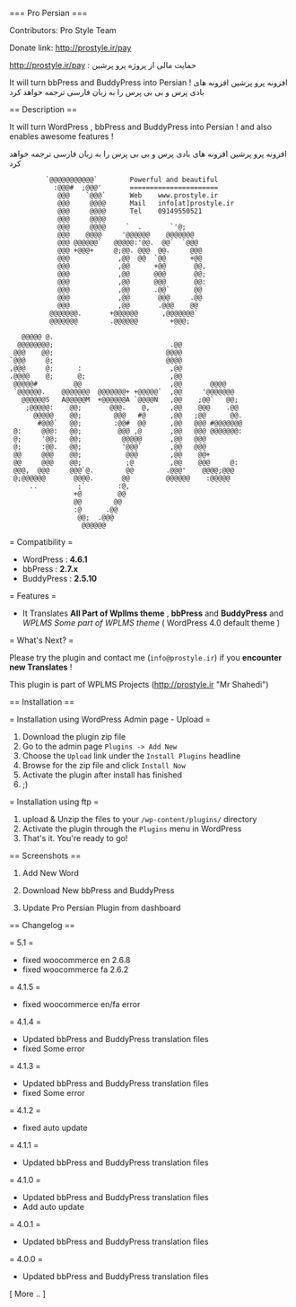 ﻿=== Pro Persian ===

Contributors: Pro Style Team

Donate link: http://prostyle.ir/pay

http://prostyle.ir/pay : حمایت مالی از پروژه پرو پرشین

It will turn bbPress and BuddyPress into Persian !
افزونه پرو پرشین افزونه های بادی پرس و بی بی پرس را به زبان فارسی ترجمه خواهد کرد  

== Description ==

It will turn WordPress , bbPress and BuddyPress into Persian ! and also enables awesome features !

افزونه پرو پرشین افزونه های بادی پرس و بی بی پرس را به زبان فارسی ترجمه خواهد کرد  

                                                                   
             `@@@@@@@@@@@`        Powerful and beautiful                                 
               :@@@#  ;@@@'       ======================                                 
                @@@    `@@@`      Web    www.prostyle.ir                                
                @@@     @@@@      Mail   info[at]prostyle.ir                           
                @@@     @@@@      Tel    09149550521                             
                @@@     @@@@                        
                @@@     @@@@     `  .       `'@;    
                @@@    @@@@     '@@@@@@    @@@@@@@   
                @@@ @@@@@@`   @@@@@:'@@.  @@`  `@@@  
                @@@ +@@@+     @;@@. @@@  @@.     @@@ 
                @@@            ,@@  @@  `@@      +@@ 
                @@@            ,@@      +@@       @@,
                @@@            ,@@      @@@       @@;
                @@@            ,@@      @@@       @@: 
                @@@            ,@@      .@@`      @@               
                @@@            ,@@       @@@     .@@               
                @@@            ,@@       .@@@    @@                
              @@@@@@@.       +@@@@@@      ,@@@@@@@`                
              @@@@@@@        .@@@@@@        +@@@;                                                                                 
                                                                   
       @@@@@ @.
      @@@@@@@@;                             .@@
     @@@    @@;                            @@@@
    `@@@     @;                            @@@@
    ,@@@     @;      :                      ,@@
    .@@@@    @;      @;                     ,@@
     @@@@@#         @@                      ,@@       @@@@
     `@@@@@@.    @@@@@@@  @@@@@@@+ +@@@@@`  ,@@     '@@@@@@@
       @@@@@@S   A@@@@@M  +@@@@@@A `@@@@N   ,@@    ;@@`   @@;
        ;@@@@@:    @@;       @@@.    @,     ,@@    @@@    .@@
          @@@@@    @@;        @@@   #@      ,@@   ;@@      @@.
           #@@@`   @@;        :@@#  @@      ,@@   @@@ #@@@@@@@
     @:     @@@:   @@;         @@@ ,@       ,@@   @@@ @@@@@@@:
     @;     '@@;   @@;          @@@@@       ,@@   @@@
     @;     :@@.   @@;          '@@@`       ,@@   @@@
     @@     @@@    @@;           @@@        ,@@    @@+
     @@     @@@    @@;           ;@         ,@@    @@@     @:
     @@@,  @@@     @@@`@.        @@        .@@@'    @@@@;@@@
     @;@@@@@@       @@@@.       @@         @@@@@@    :@@@@@
         ..          ;`        :@,
                    +@         @@
                    @@        @@
                    :@      .@@
                     @@;  .@@@
                      @@@@@@
					  
= Compatibility =

*   WordPress : **4.6.1**
*   bbPress : **2.7.x**
*   BuddyPress : **2.5.10**


= Features =

*   It Translates **All Part of Wpllms theme** , **bbPress** and **BuddyPress** and *WPLMS Some part of WPLMS theme* ( WordPress 4.0 default theme )



= What's Next? =


Please try the plugin and contact me (`info@prostyle.ir`) if you **encounter new Translates** !


This plugin is part of WPLMS Projects (http://prostyle.ir "Mr Shahedi")


== Installation ==

= Installation using WordPress Admin page - Upload =

1. Download the plugin zip file
2. Go to the admin page `Plugins -> Add New`
3. Choose the `Upload` link under the `Install Plugins` headline
4. Browse for the zip file and click `Install Now`
5. Activate the plugin after install has finished
6. ;)


= Installation using ftp =

1. upload & Unzip the files to your `/wp-content/plugins/` directory
2. Activate the plugin through the `Plugins` menu in WordPress
3. That's it.  You're ready to go!

== Screenshots ==

1. Add New Word 

2. Download New bbPress and BuddyPress

3. Update Pro Persian Plugin from dashboard

== Changelog ==

= 5.1 =
* fixed woocommerce en 2.6.8
* fixed woocommerce fa 2.6.2

= 4.1.5 =
* fixed woocommerce en/fa error

= 4.1.4 =
* Updated bbPress and BuddyPress translation files
* fixed Some error

= 4.1.3 =
* Updated bbPress and BuddyPress translation files
* fixed Some error

= 4.1.2 =
* fixed auto update

= 4.1.1 =
* Updated bbPress and BuddyPress translation files

= 4.1.0 =
* Updated bbPress and BuddyPress translation files
* Add auto update 

= 4.0.1 =
* Updated bbPress and BuddyPress translation files

= 4.0.0 =
* Updated bbPress and BuddyPress translation files

[ More .. ]
